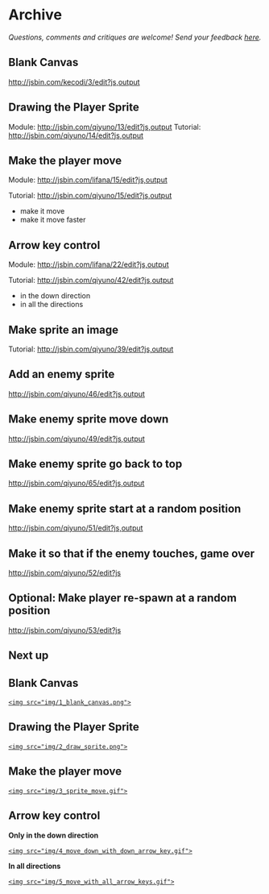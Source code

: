 # Archive

_Questions, comments and critiques are welcome! Send your feedback
[here](https://docs.google.com/forms/d/1IxbiDtyP-UOx3hRGu3o2I-iVll95xQ6I_pW8JS3TZ2k/viewform)._

## Blank Canvas

http://jsbin.com/kecodi/3/edit?js,output

## Drawing the Player Sprite

Module: http://jsbin.com/qiyuno/13/edit?js,output
Tutorial: http://jsbin.com/qiyuno/14/edit?js,output

## Make the player move

Module: http://jsbin.com/lifana/15/edit?js,output

Tutorial: http://jsbin.com/qiyuno/15/edit?js,output

- make it move
- make it move faster

## Arrow key control

Module: http://jsbin.com/lifana/22/edit?js,output

Tutorial: http://jsbin.com/qiyuno/42/edit?js,output

- in the down direction
- in all the directions

## Make sprite an image

Tutorial: http://jsbin.com/qiyuno/39/edit?js,output

## Add an enemy sprite

http://jsbin.com/qiyuno/46/edit?js,output

## Make enemy sprite move down

http://jsbin.com/qiyuno/49/edit?js,output

## Make enemy sprite go back to top

http://jsbin.com/qiyuno/65/edit?js,output

## Make enemy sprite start at a random position

http://jsbin.com/qiyuno/51/edit?js,output

## Make it so that if the enemy touches, game over

http://jsbin.com/qiyuno/52/edit?js

## Optional: Make player re-spawn at a random position

http://jsbin.com/qiyuno/53/edit?js

## Next up

## Blank Canvas

> <a href="http://jsbin.com/kecodi/3/edit?js,output" target="_blank">
    <img src="img/1_blank_canvas.png">
  </a>

## Drawing the Player Sprite

> <a href="http://jsbin.com/qiyuno/7/edit?js,output" target="_blank">
    <img src="img/2_draw_sprite.png">
  </a>

## Make the player move

> <a href="http://jsbin.com/lifana/3/edit?js,output" target="_blank">
    <img src="img/3_sprite_move.gif">
  </a>

## Arrow key control

**Only in the down direction**

> <a href="http://jsbin.com/lifana/6/edit?js,output" target="_blank">
    <img src="img/4_move_down_with_down_arrow_key.gif">
  </a>

**In all directions**

> <a href="http://jsbin.com/lifana/7/edit?js,output" target="_blank">
    <img src="img/5_move_with_all_arrow_keys.gif">
  </a>
